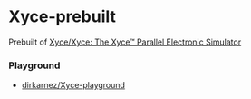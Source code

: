 Xyce-prebuilt
=============
Prebuilt of [Xyce/Xyce: The Xyce™ Parallel Electronic Simulator](https://github.com/Xyce/Xyce)

### Playground
- [dirkarnez/Xyce-playground](https://github.com/dirkarnez/Xyce-playground)